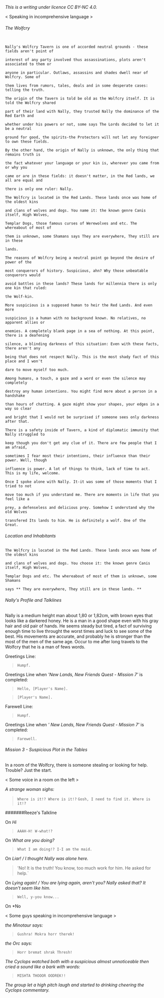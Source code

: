 *This is a writing under licence CC BY-NC 4.0.*  

< Speaking in incomprehensive language >

###### The Wolfcry

```

Nally's Wolfcry Tavern is one of accorded neutral grounds - these fields aren't point of 

interest of any party involved thus assassinations, plots aren't associated to them or 

anyone in particular. Outlaws, assassins and shades dwell near of Wolfcry. Some of 

them lives from rumors, tales, deals and in some desperate cases: telling the truth.

The origin of the Tavern is told be old as the Wolfcry itself. It is told the Wolfcry shared 

part of their land with Nally, they trusted Nally the dominance of the Red Earth and 

whether under his powers or not, some says The Lords decided to let it be a neutral 

ground for good, the spirits-the Protectors will not let any foreigner to own these fields. 

By the other hand, the origin of Nally is unknown, the only thing that remains truth is 

the fact whatever your language or your kin is, wherever you came from or why you 

came or are in these fields: it doesn't matter, in the Red lands, we all are equal and 

there is only one ruler: Nally.

The Wolfcry is located in the Red Lands. These lands once was home of the oldest kins 

and clans of wolves and dogs. You name it: the known genre Canis itself, High Wolves, 

Templar Dogs, those famous curses of Werewolves and etc. The whereabout of most of 

them is unknown, some Shamans says They are everywhere, They still are in these 

lands. 

The reasons of Wolfcry being a neutral point go beyond the desire of power of the 

most conquerors of history. Suspicious, ahn? Why those unbeatable conquerors would 

avoid battles in these lands? These lands for millennia there is only one kin that ruled: 

the Wolf-kin.

More suspicious is a supposed human to heir the Red Lands. And even more 

suspicious is a human with no background known. No relatives, no apparent allies or 

enemies. A completely blank page in a sea of nothing. At this point, there is a deafening 

silence, a blinding darkness of this situation: Even with these facts, there aren't any 

being that does not respect Nally. This is the most shady fact of this place and I won't 

dare to move myself too much.

Among humans, a touch, a gaze and a word or even the silence may completely 

destroy any human intentions. You might find more about a person in a handshake 

than hours of chatting. A gaze might show your shapes, your edges in a way so clear 

and bright that I would not be surprised if someone sees only darkness after that.

There is a safety inside of Tavern, a kind of diplomatic immunity that Nally struggled to 

keep though you don't get any clue of it. There are few people that I am afraid, 

sometimes I fear most their intentions, their influence than their power. Well, though 

influence is power. A lot of things to think, lack of time to act. This is my life, welcome.

Once I spoke alone with Nally. It-it was some of those moments that I tried to not 

move too much if you understand me. There are moments in life that you feel like a 

prey, a defenseless and delicious prey. Somehow I understand why the old Wolves 

transfered Its lands to him. He is definitely a wolf. One of the Great.
```


###### Location and Inhabitants

```
The Wolfcry is located in the Red Lands. These lands once was home of the oldest kins 

and clans of wolves and dogs. You choose it: the known genre Canis itself, High Wolves, 

Templar Dogs and etc. The whereabout of most of them is unknown, some Shamans 

says ** They are everywhere, They still are in these lands. **
```

>
>
>
>
###### Nally's Profile and Talklines

Nally is a medium height man about 1,80 or 1,82cm, with brown eyes that looks like a darkered honey. He is a man in a good shape even with his gray hair and old pair of hands. He seems steady but tired, a fact of surviving enough time to live throught the worst times and luck to see some of the best. His movements are accurate, and probably he is stronger than the most of the men of the same age. Occur to me after long travels to the Wolfcry that he is a man of fews words.

Greetings Line:
>`Humpf.`

Greetings Line when _'New Lands, New Friends Quest - Mission 7'_ is completed:
>`Hello, [Player's Name].`

>`[Player's Name].`

Farewell Line:
>`Humpf.`

Greetings Line when _' New Lands, New Friends Quest - Mission 7'_ is completed:
>`Farewell.`


>
>
>
>

###### Mission 3 - Suspicious Plot in the Tables

  In a room of the Wolfcry, there is someone stealing or looking for help. Trouble? Just the start.
  
  < Some voice in a room on the left >
  
  *A strange woman sighs:*
  >`Where is it!? Where is it!?`
  >`Gosh, I need to find it. Where is it!?`
  
  #######Reeze's Talkline
  
  On *Hi*
  >`AAAH-H! W-what!?`
  
  On *What are you doing?*
  >`What I am doing!? I-I am the maid. `
  
  On *Liar! / I thought Nally was alone here.*
  >'No! It is the truth! You know, too much work for him. He asked for help.`
  
  On *Lying again! / You are lying again, aren't you? Nally asked that? It doesn't seem like him.*
  >`Well, y-you know...`
  
  On *No 

  < Some guys speaking in incomprehensive language >
  
  *the Minotaur says:*
  >`Gushra! Mokra horr therek!`
  
  *the Orc says:*
  >`Horr bremat shrak Thresh!`

  *The Cyclops watched both with a suspicious almost unnoticeable then cried a sound like a bark with words:*
  >`MISHTA THOOOR OODREK!!`
  
  *The group let a high pitch laugh and started to drinking cheering the Cyclops commentary.*
